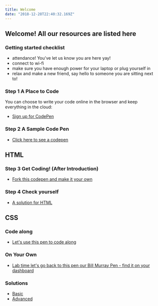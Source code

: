 ```yaml
---
title: Welcome
date: "2018-12-28T22:40:32.169Z"
---
```


## Welcome! All our resources are listed here

### Getting started checklist

- attendance! You've let us know you are here yay!
- connect to wi-fi
- make sure you have enough power for your laptop or plug yourself in
- relax and make a new friend, say hello to someone you are sitting next to!


### Step 1 A Place to Code
You can choose to write your code online in the browser and keep everything in the cloud:
- [Sign up for CodePen](https://codepen.io)

### Step 2 A Sample Code Pen

- [Click here to see a codepen](https://codepen.io/krafalski/pen/GzMoae)

## HTML

### Step 3 Get Coding! (After Introduction)
 - [Fork this codepen and make it your own](https://codepen.io/krafalski/pen/omGbmd?editors=1100)

### Step 4 Check yourself
- [A solution for HTML](https://codepen.io/madeline10302/pen/zRmrrX?editors=1100)

## CSS

### Code along

- [Let's use this pen to code along ](https://codepen.io/krafalski/pen/GzMoae?editors=1100)

### On Your Own
- [Lab time let's go back to this pen our Bill Murray Pen - find it on your dashboard](https://codepen.io/dashboard/)


### Solutions

- [Basic](https://codepen.io/madeline10302/pen/YeJwqq?editors=1100)
- [Advanced](https://codepen.io/madeline10302/pen/GQYoZr?editors=1100)
